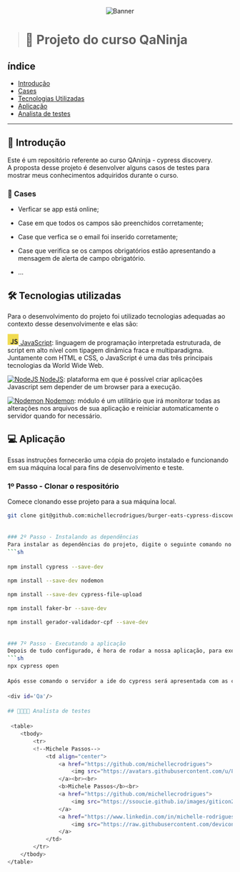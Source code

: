 <p align="center">
<img src='https://github.com/janainasantana/luiza-code-omni-channel/blob/feature/53/img/Banner-LuizaCode-NodeManas.gif' title="Banner">
</p>

># 🏪 Projeto do curso QaNinja

## índice

* [Introdução](#introducao)<br>
* [Cases](#Cases)
* [Tecnologias Utilizadas](#tecnologias)
* [Aplicação](#aplicacao)
* [Analista de testes](#Qa)


---

<div id='proposta'/>

## 📝 Introdução 
Este é um repositório referente ao curso QAninja - cypress discovery.<br>
A proposta desse projeto é desenvolver alguns casos de testes para mostrar meus conhecimentos adquiridos durante o curso.

<div id='objetivo'/>
 
 ### 🎯 Cases
 
 - Verficar se app está online;
 - Case em que todos os campos são preenchidos corretamente;
 - Case que verfica se o email foi inserido corretamente;
 - Case que verifica se os campos obrigatórios estão apresentando a mensagem de alerta de campo obrigatório.

- ...

<div id='tecnologias'/>
 
 ## 🛠 Tecnologias utilizadas 
Para o desenvolvimento do projeto foi utilizado tecnologias adequadas ao contexto desse desenvolvimente e elas são:

[<img title="JavaScript" width="25" src="https://raw.githubusercontent.com/devicons/devicon/master/icons/javascript/javascript-original.svg"> JavaScript](https://developer.mozilla.org/pt-BR/docs/Web/JavaScript):  linguagem de programação interpretada estruturada, de script em alto nível com tipagem dinâmica fraca e multiparadigma. Juntamente com HTML e CSS, o JavaScript é uma das três principais tecnologias da World Wide Web.

[<img title="NodeJS" width="20" src="https://walde.co/wp-content/uploads/2016/09/nodejs_logo.png"> NodeJS](https://nodejs.org/pt-br/): plataforma em que é possível criar aplicações Javascript sem depender de um browser para a execução.

[<img title="Nodemon" width="20" src="https://user-images.githubusercontent.com/13700/35731649-652807e8-080e-11e8-88fd-1b2f6d553b2d.png"> Nodemon](https://www.npmjs.com/package/nodemon): módulo é um utilitário que irá monitorar todas as alterações nos arquivos de sua aplicação e reiniciar automaticamente o servidor quando for necessário.

<div id='aplicacao'/>

## 💻 Aplicação

Essas instruções fornecerão uma cópia do projeto instalado e funcionando em sua máquina local para fins de desenvolvimento e teste.

### 1º Passo - Clonar o respositório
Comece clonando esse projeto para a sua máquina local.
```sh
git clone git@github.com:michellecrodrigues/burger-eats-cypress-discovery.git
```
```sh

### 2º Passo - Instalando as dependências
Para instalar as dependências do projeto, digite o seguinte comando no terminal:
```sh

npm install cypress --save-dev
```
```sh	
npm install --save-dev nodemon
```
```sh
npm install --save-dev cypress-file-upload
```
```sh
npm install faker-br --save-dev
```
```sh
npm install gerador-validador-cpf --save-dev
```
```sh

### 7º Passo - Executando a aplicação
Depois de tudo configurado, é hora de rodar a nossa aplicação, para executá-la basta digitar o seguinte comando no terminal:
```sh
npx cypress open

Após esse comando o servidor a ide do cypress será apresentada com as cases de testes diponíveis
  
<div id='Qa'/> 

## 👨‍👩‍👧‍👦 Analista de testes 

 <table>
    <tbody>
        <tr>
        <!--Michele Passos-->      
            <td align="center">
                <a href="https://github.com/michellecrodrigues">
                    <img src="https://avatars.githubusercontent.com/u/88988287?v=4" width="100px;" alt="Foto da Michele Passos no Github" style="max-width:100%;">
                </a><br><br>
                <b>Michele Passos</b><br>
                <a href="https://github.com/michellecrodrigues">
                    <img src="https://ssoucie.github.io/images/giticon2.png" width="27px">
                </a>
                <a href="https://www.linkedin.com/in/michelle-rodrigues-passos-17070131/">
                    <img src="https://raw.githubusercontent.com/devicons/devicon/master/icons/linkedin/linkedin-original.svg" width="27px">
                </a>
            </td>
        </tr>
    </tbody>
</table>


